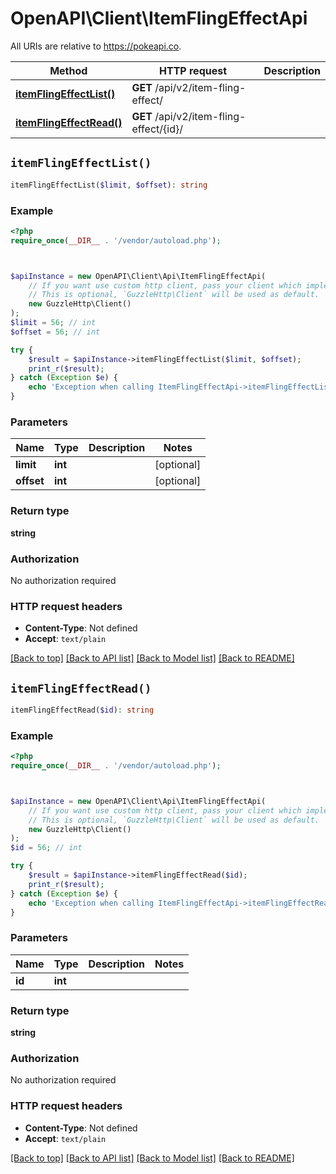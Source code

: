 # OpenAPI\Client\ItemFlingEffectApi

All URIs are relative to https://pokeapi.co.

Method | HTTP request | Description
------------- | ------------- | -------------
[**itemFlingEffectList()**](ItemFlingEffectApi.md#itemFlingEffectList) | **GET** /api/v2/item-fling-effect/ | 
[**itemFlingEffectRead()**](ItemFlingEffectApi.md#itemFlingEffectRead) | **GET** /api/v2/item-fling-effect/{id}/ | 


## `itemFlingEffectList()`

```php
itemFlingEffectList($limit, $offset): string
```



### Example

```php
<?php
require_once(__DIR__ . '/vendor/autoload.php');



$apiInstance = new OpenAPI\Client\Api\ItemFlingEffectApi(
    // If you want use custom http client, pass your client which implements `GuzzleHttp\ClientInterface`.
    // This is optional, `GuzzleHttp\Client` will be used as default.
    new GuzzleHttp\Client()
);
$limit = 56; // int
$offset = 56; // int

try {
    $result = $apiInstance->itemFlingEffectList($limit, $offset);
    print_r($result);
} catch (Exception $e) {
    echo 'Exception when calling ItemFlingEffectApi->itemFlingEffectList: ', $e->getMessage(), PHP_EOL;
}
```

### Parameters

Name | Type | Description  | Notes
------------- | ------------- | ------------- | -------------
 **limit** | **int**|  | [optional]
 **offset** | **int**|  | [optional]

### Return type

**string**

### Authorization

No authorization required

### HTTP request headers

- **Content-Type**: Not defined
- **Accept**: `text/plain`

[[Back to top]](#) [[Back to API list]](../../README.md#endpoints)
[[Back to Model list]](../../README.md#models)
[[Back to README]](../../README.md)

## `itemFlingEffectRead()`

```php
itemFlingEffectRead($id): string
```



### Example

```php
<?php
require_once(__DIR__ . '/vendor/autoload.php');



$apiInstance = new OpenAPI\Client\Api\ItemFlingEffectApi(
    // If you want use custom http client, pass your client which implements `GuzzleHttp\ClientInterface`.
    // This is optional, `GuzzleHttp\Client` will be used as default.
    new GuzzleHttp\Client()
);
$id = 56; // int

try {
    $result = $apiInstance->itemFlingEffectRead($id);
    print_r($result);
} catch (Exception $e) {
    echo 'Exception when calling ItemFlingEffectApi->itemFlingEffectRead: ', $e->getMessage(), PHP_EOL;
}
```

### Parameters

Name | Type | Description  | Notes
------------- | ------------- | ------------- | -------------
 **id** | **int**|  |

### Return type

**string**

### Authorization

No authorization required

### HTTP request headers

- **Content-Type**: Not defined
- **Accept**: `text/plain`

[[Back to top]](#) [[Back to API list]](../../README.md#endpoints)
[[Back to Model list]](../../README.md#models)
[[Back to README]](../../README.md)
